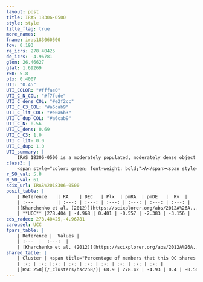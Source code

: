 ```yaml
---
layout: post
title: IRAS 18306-0500
style: style
title_flag: true
more_names: 
fname: iras183060500
fov: 0.193
ra_icrs: 278.40425
de_icrs: -4.96781
glon: 26.46627
glat: 1.69269
r50: 5.8
plx: 0.4007
UTI: "0.45"
UTI_COLOR: "#fffae0"
UTI_C_N_COL: "#f7fcde"
UTI_C_dens_COL: "#e2f2cc"
UTI_C_C3_COL: "#a6cab9"
UTI_C_lit_COL: "#e0a6b3"
UTI_C_dup_COL: "#a6cab9"
UTI_C_N: 0.56
UTI_C_dens: 0.69
UTI_C_C3: 1.0
UTI_C_lit: 0.0
UTI_C_dup: 1.0
UTI_summary: |
    IRAS 18306-0500 is a moderately populated, moderately dense object of very high C3 quality. It is rarely studied in the literature, with no articles listed in the last 13 years. This object shares a significant percentage of members with a later reported entry.
class3: |
    <span style="color: green; font-weight: bold;">A</span><span style="color: green; font-weight: bold;">A</span>
r_50_val: 5.8
N_50_val: 61
scix_url: IRAS%2018306-0500
posit_table: |
    | Reference    | RA    | DEC   | Plx  | pmRA  | pmDE   |  Rv  |
    | :---         | :---: | :---: | :---: | :---: | :---: | :---: |
    |[Kharchenko et al. (2012)](https://scixplorer.org/abs/2012A%26A...543A.156K) | 278.334 | -4.971 | -- | -2.0 | -3.0 | -- |
    | **UCC** |278.404 | -4.968 | 0.401 | -0.557 | -2.383 | -3.156 | 
cds_radec: 278.40425,-4.96781
carousel: UCC
fpars_table: |
    | Reference |  Values |
    | :---  |  :---:  |
    | [Kharchenko et al. (2012)](https://scixplorer.org/abs/2012A%26A...543A.156K) | `e_bv=2.394, distance=2023, log_age=7.8` |
shared_table: |
    | Cluster | <span title="Percentage of members that this OC shares with the ones listed">%</span>   | RA   | DEC   | Plx   | pmRA  | pmDE  | Rv | UTI |
    | :-: | :-: |:-: | :-: | :-: | :-: | :-: | :-: | :-: |
    |[HSC 258](/_clusters/hsc258/)| 68.9 | 278.42 | -4.93 | 0.4 | -0.56 | -2.38 | -- |0.02 |
---
```

